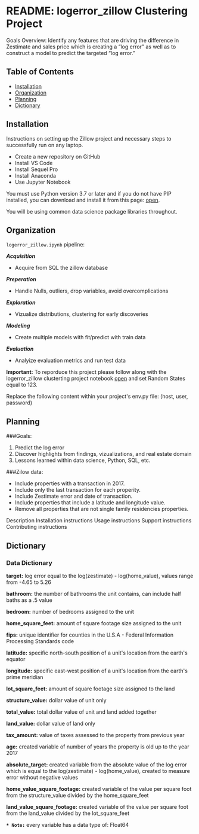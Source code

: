 # README: logerror_zillow Clustering Project

Goals Overview: Identify any features that are driving the difference in Zestimate and sales price which is creating a “log error” as well as to construct a model to predict the targeted “log error.”

## Table of Contents

- [Installation](#installation)
- [Organization](#organization)
- [Planning](#planning)
- [Dictionary](#dictionary)

## Installation

Instructions on setting up the Zillow project and necessary steps to successfully run on any laptop. 

- Create a new repository on GitHub
- Install VS Code
- Install Sequel Pro
- Install Anaconda
- Use Jupyter Notebook

You must use Python version 3.7 or later and if you do not have PIP installed, you can download and install it from this page: [open](https://pypi.org/project/pip/).

You will be using common data science package libraries throughout.

## Organization

`logerror_zillow.ipynb` pipeline:

_**Acquisition**_
- Acquire from SQL the zillow database

_**Preperation**_
- Handle Nulls, outliers, drop variables, avoid overcomplications

_**Exploration**_
- Vizualize distributions, clustering for early discoveries

_**Modeling**_
- Create multiple models with fit/predict with train data

_**Evaluation**_
- Analyize evaluation metrics and run test data

**Important:** 
To reporduce this project please follow along with the logerror_zillow clusterting project notebook [open](https://github.com/P-F-M/logerror_zillow) and set Random States equal to 123.

Replace the following content within your project's env.py file: (host, user, password) 

## Planning

###Goals: 
1. Predict the log error
2. Discover highlights from findings, vizualizations, and real estate domain
3. Lessons learned within data science, Python, SQL, etc.

###Zilow data:

* Include properties with a transaction in 2017.
* Include only the last transaction for each properity.
* Include Zestimate error and date of transaction.
* Include properties that include a latitude and longitude value.
* Remove all properties that are not single family residencies properties.


Description
Installation instructions
Usage instructions
Support instructions
Contributing instructions


## Dictionary

### Data Dictionary

**target:** log error equal to the log(zestimate) - log(home_value), values range from -4.65 to 5.26
              
**bathroom:** the number of bathrooms the unit contains, can include half baths as a .5 value

**bedroom:** number of bedrooms assigned to the unit

**home_square_feet:** amount of square footage size assigned to the unit

**fips:** unique identifier for counties in the U.S.A - Federal Information Processing Standards code

**latitude:** specific north-south position of a unit's location from the earth's equator

**longitude:** specific east-west position of a unit's location from the earth's prime meridian

**lot_square_feet:** amount of square footage size assigned to the land

**structure_value:** dollar value of unit only

**total_value:** total dollar value of unit and land added together

**land_value:** dollar value of land only

**tax_amount:** value of taxes assessed to the property from previous year

**age:** created variable of number of years the property is old up to the year 2017

**absolute_target:** created variable from the absolute value of the log error which is equal to the log(zestimate) - log(home_value), created to measure error without negative values

**home_value_square_footage:** created variable of the value per square foot from the structure_value divided by the home_square_feet

**land_value_square_footage:** created variable of the value per square foot from the land_value divided by the lot_square_feet

**`* Note:`** every variable has a data type of: Float64